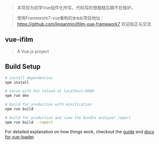> 本项目为初学Vue组件化所写，代码写的很粗糙后期不在维护。

> 使用Framework7-vue重构的`爱电影`项目地址：https://github.com/linganmin/ifilm-vue-framework7 欢迎指正与交流


## vue-ifilm

> A Vue.js project

## Build Setup

``` bash
# install dependencies
npm install

# serve with hot reload at localhost:8080
npm run dev

# build for production with minification
npm run build

# build for production and view the bundle analyzer report
npm run build --report
```

For detailed explanation on how things work, checkout the [guide](http://vuejs-templates.github.io/webpack/) and [docs for vue-loader](http://vuejs.github.io/vue-loader).

